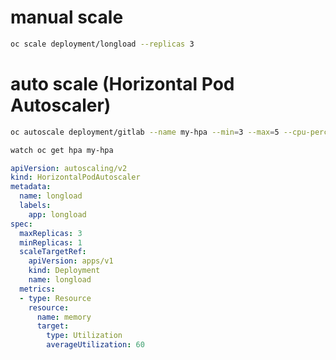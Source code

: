 # manual scale

```sh
oc scale deployment/longload --replicas 3
```

# auto scale (Horizontal Pod Autoscaler)

```sh
oc autoscale deployment/gitlab --name my-hpa --min=3 --max=5 --cpu-percent=60

watch oc get hpa my-hpa
```

```yaml
apiVersion: autoscaling/v2
kind: HorizontalPodAutoscaler
metadata:
  name: longload
  labels:
    app: longload
spec:
  maxReplicas: 3
  minReplicas: 1
  scaleTargetRef:
    apiVersion: apps/v1
    kind: Deployment
    name: longload
  metrics:
  - type: Resource
    resource:
      name: memory
      target:
        type: Utilization
        averageUtilization: 60
```
